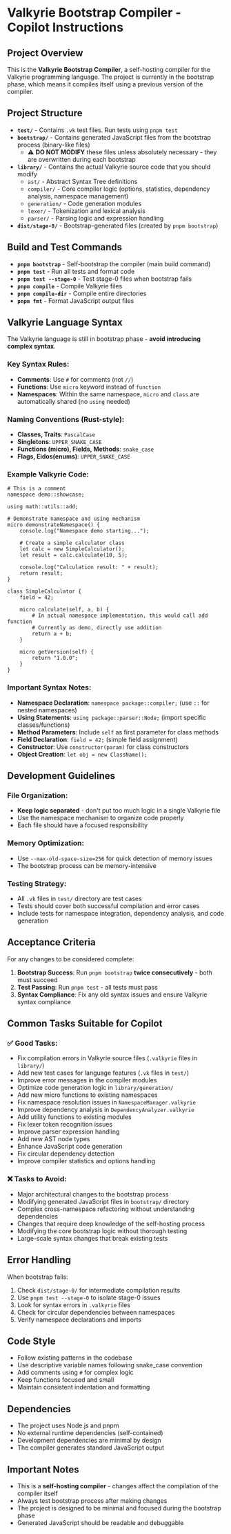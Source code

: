 # Valkyrie Bootstrap Compiler - Copilot Instructions

## Project Overview

This is the **Valkyrie Bootstrap Compiler**, a self-hosting compiler for the Valkyrie programming language. The project is currently in the bootstrap phase, which means it compiles itself using a previous version of the compiler.

## Project Structure

- **`test/`** - Contains `.vk` test files. Run tests using `pnpm test`
- **`bootstrap/`** - Contains generated JavaScript files from the bootstrap process (binary-like files)
  - ⚠️ **DO NOT MODIFY** these files unless absolutely necessary - they are overwritten during each bootstrap
- **`library/`** - Contains the actual Valkyrie source code that you should modify
  - `ast/` - Abstract Syntax Tree definitions
  - `compiler/` - Core compiler logic (options, statistics, dependency analysis, namespace management)
  - `generation/` - Code generation modules
  - `lexer/` - Tokenization and lexical analysis
  - `parser/` - Parsing logic and expression handling
- **`dist/stage-0/`** - Bootstrap-generated files (created by `pnpm bootstrap`)

## Build and Test Commands

- **`pnpm bootstrap`** - Self-bootstrap the compiler (main build command)
- **`pnpm test`** - Run all tests and format code
- **`pnpm test --stage-0`** - Test stage-0 files when bootstrap fails
- **`pnpm compile`** - Compile Valkyrie files
- **`pnpm compile-dir`** - Compile entire directories
- **`pnpm fmt`** - Format JavaScript output files

## Valkyrie Language Syntax

The Valkyrie language is still in bootstrap phase - **avoid introducing complex syntax**.

### Key Syntax Rules:
- **Comments**: Use `#` for comments (not `//`)
- **Functions**: Use `micro` keyword instead of `function`
- **Namespaces**: Within the same namespace, `micro` and `class` are automatically shared (no `using` needed)

### Naming Conventions (Rust-style):
- **Classes, Traits**: `PascalCase`
- **Singletons**: `UPPER_SNAKE_CASE`
- **Functions (micro), Fields, Methods**: `snake_case`
- **Flags, Eidos(enums)**: `UPPER_SNAKE_CASE`

### Example Valkyrie Code:
```valkyrie
# This is a comment
namespace demo::showcase;

using math::utils::add;

# Demonstrate namespace and using mechanism
micro demonstrateNamespace() {
    console.log("Namespace demo starting...");
    
    # Create a simple calculator class
    let calc = new SimpleCalculator();
    let result = calc.calculate(10, 5);
    
    console.log("Calculation result: " + result);
    return result;
}

class SimpleCalculator {
    field = 42;
    
    micro calculate(self, a, b) {
        # In actual namespace implementation, this would call add function
        # Currently as demo, directly use addition
        return a + b;
    }
    
    micro getVersion(self) {
        return "1.0.0";
    }
}
```

### Important Syntax Notes:
- **Namespace Declaration**: `namespace package::compiler;` (use `::` for nested namespaces)
- **Using Statements**: `using package::parser::Node;` (import specific classes/functions)
- **Method Parameters**: Include `self` as first parameter for class methods
- **Field Declaration**: `field = 42;` (simple field assignment)
- **Constructor**: Use `constructor(param)` for class constructors
- **Object Creation**: `let obj = new ClassName();`

## Development Guidelines

### File Organization:
- **Keep logic separated** - don't put too much logic in a single Valkyrie file
- Use the namespace mechanism to organize code properly
- Each file should have a focused responsibility

### Memory Optimization:
- Use `--max-old-space-size=256` for quick detection of memory issues
- The bootstrap process can be memory-intensive

### Testing Strategy:
- All `.vk` files in `test/` directory are test cases
- Tests should cover both successful compilation and error cases
- Include tests for namespace integration, dependency analysis, and code generation

## Acceptance Criteria

For any changes to be considered complete:

1. **Bootstrap Success**: Run `pnpm bootstrap` **twice consecutively** - both must succeed
2. **Test Passing**: Run `pnpm test` - all tests must pass
3. **Syntax Compliance**: Fix any old syntax issues and ensure Valkyrie syntax compliance

## Common Tasks Suitable for Copilot

### ✅ Good Tasks:
- Fix compilation errors in Valkyrie source files (`.valkyrie` files in `library/`)
- Add new test cases for language features (`.vk` files in `test/`)
- Improve error messages in the compiler modules
- Optimize code generation logic in `library/generation/`
- Add new micro functions to existing namespaces
- Fix namespace resolution issues in `NamespaceManager.valkyrie`
- Improve dependency analysis in `DependencyAnalyzer.valkyrie`
- Add utility functions to existing modules
- Fix lexer token recognition issues
- Improve parser expression handling
- Add new AST node types
- Enhance JavaScript code generation
- Fix circular dependency detection
- Improve compiler statistics and options handling

### ❌ Tasks to Avoid:
- Major architectural changes to the bootstrap process
- Modifying generated JavaScript files in `bootstrap/` directory
- Complex cross-namespace refactoring without understanding dependencies
- Changes that require deep knowledge of the self-hosting process
- Modifying the core bootstrap logic without thorough testing
- Large-scale syntax changes that break existing tests

## Error Handling

When bootstrap fails:
1. Check `dist/stage-0/` for intermediate compilation results
2. Use `pnpm test --stage-0` to isolate stage-0 issues
3. Look for syntax errors in `.valkyrie` files
4. Check for circular dependencies between namespaces
5. Verify namespace declarations and imports

## Code Style

- Follow existing patterns in the codebase
- Use descriptive variable names following snake_case convention
- Add comments using `#` for complex logic
- Keep functions focused and small
- Maintain consistent indentation and formatting

## Dependencies

- The project uses Node.js and pnpm
- No external runtime dependencies (self-contained)
- Development dependencies are minimal by design
- The compiler generates standard JavaScript output

## Important Notes

- This is a **self-hosting compiler** - changes affect the compilation of the compiler itself
- Always test bootstrap process after making changes
- The project is designed to be minimal and focused during the bootstrap phase
- Generated JavaScript should be readable and debuggable